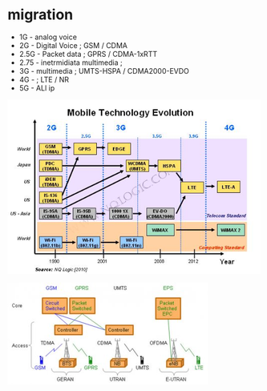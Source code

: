 # migration 

* 1G - analog voice
* 2G - Digital Voice ; GSM / CDMA
* 2.5G - Packet data ; GPRS / CDMA-1xRTT
* 2.75 - inetrmidiata multimedia ; 
* 3G - multimedia ; UMTS-HSPA / CDMA2000-EVDO
* 4G - ; LTE / NR
* 5G - ALl ip

![](../media/1_MobileTechnologyEvolution.JPG)

![](../media/diff1.jpg)

